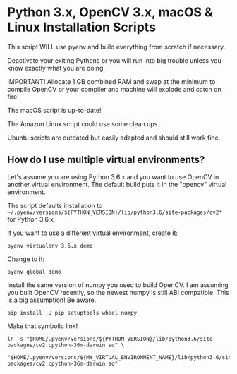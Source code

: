 # Python 3.x, OpenCV 3.x, macOS & Linux Installation Scripts

This script WILL use pyenv and build everything from scratch if necessary.

Deactivate your exiting Pythons or you will run into big trouble unless you know exactly
what you are doing.

IMPORTANT! Allocate 1 GB combined RAM and swap at the minimum to compile OpenCV or your compiler and machine will explode and catch on fire!

The macOS script is up-to-date!

The Amazon Linux script could use some clean ups.

Ubuntu scripts are outdated but easily adapted and should still work fine.

## How do I use multiple virtual environments?

Let's assume you are using Python 3.6.x and you want to use OpenCV in another virtual environment. The default build puts it in the "opencv" virtual environment.

The script defaults installation to `~/.pyenv/versions/${PYTHON_VERSION}/lib/python3.6/site-packages/cv2*` for Python 3.6.x

If you want to use a different virtual environment, create it:
    
    pyenv virtualenv 3.6.x demo

Change to it:

    pyenv global demo

Install the same version of numpy you used to build OpenCV. I am assuming you built OpenCV recently, so the newest numpy is still ABI compatible. This is a big assumption! Be aware.

    pip install -U pip setuptools wheel numpy

Make that symbolic link!

    ln -s "$HOME/.pyenv/versions/${PYTHON_VERSION}/lib/python3.6/site-packages/cv2.cpython-36m-darwin.so" \
          "$HOME/.pyenv/versions/${MY_VIRTUAL_ENVIRONMENT_NAME}/lib/python3.6/site-packages/cv2.cpython-36m-darwin.so"

